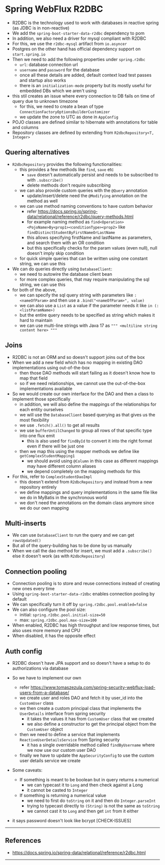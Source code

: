 # Spring WebFlux R2DBC

- R2DBC is the technology used to work with databases in reactive spring (as JDBC is in non-reactive)
- We add the `spring-boot-starter-data-r2dbc` dependency to pom
- In addition, we also need a driver for mysql compliant with R2DBC
- For this, we use the `r2dbc-mysql` artifact from `io.asyncer`
- Postgres on the other hand has official dependency support on `start.spring.io`
- Then we need to add the following properties under `spring.r2dbc`
  - `url`: database connection url
  - `username` and `password` for the database
  - once all these details are added, default context load test passes and startup also works
  - there is an `initialization-mode` property but its mostly useful for embedded DBs which we aren't using
- this stil creates an issue where every connection to DB fails on time of query due to unknown timezone
  - for this, we need to create a bean of type `ConnectionFactoryOptionsBuilderCustomizer`
  - we update the zone to UTC as done in `AppConfig`
- POJO classes are defined similar to hibernate with annotations for table and columns
- Repository classes are defined by extending from `R2dbcRepository<T, Integer>`

## Quering alternatives

- `R2dbcRepository` provides the following functionalities:
  - this provides a few methods like `find`, `save` etc
    - `save` doesn't automatically persist and needs to be subscribed to with `.subscribe()`
    - delete methods don't require subscribing
  - we can also provide custom queries with the `@Query` annotation
    - update/insert/delete need the `@Modifying` annotation on the method as well
  - we can use method naming conventions to have custom behavior
    - refer https://docs.spring.io/spring-data/relational/reference/r2dbc/query-methods.html
    - for example naming method as `find<Operation><PojoName>By<prop1><conditionType><prop2>` like `findDistinctStudentByFirstNameOrLastName`
    - this allows specifying firstName and lastName as parameters, and search them with an OR condition
    - but this specifically checks for the param values (even null), null doesn't imply skip condition
  - for quick simple queries that can be written using one constant string, we can use this
- We can do queries directly using `DatabaseClient`:
  - we need to autowire the database client bean
  - for more complex queries, that may require manipulating the sql string, we can use this
- for both of the above, 
  - we can specify the sql query string with parameters like `:<nameOfParam>` and then use a `.bind("<nameOfParam>", value)`
  - we can also use a `List` as a value if the parameter needs it like `in (:<listParamName>)`
  - but the entire query needs to be specified as string which makes it hard to maintain
  - we can use multi-line strings with Java 17 as `""" <multiline string content here> """`

## Joins

- R2DBC is not an ORM and so doesn't support joins out of the box
- When we add a new field which has no mapping in existing DAO implementations using out-of-the-box
  - then those DAO methods will start failing as it doesn't know how to map that field
  - so if we need relationships, we cannot use the out-of-the-box implementations available
- So we would create our own interface for the DAO and then a class to implement those specifically
  - in addition, we will also define the mappings of the relationships for each entity ourselves
  - we will use the `DatabaseClient` based querying as that gives us the most flexibility
  - we use `.fetch().all()` to get all results
  - we use `bufferUntilChanged` to group all rows of that specific type into one flux emit
    - this is also used for `findById` to convert it into the right format even if there will be just one
  - then we map this using the mapper methods we define like `getComplexStudentMapping1`
    - we should avoid using `@Column` in this case as different mappings may have different column aliases
    - we depend completely on the mapping methods for this
- For this, refer to `ComplexStudentDaoImpl`
  - this doesn't extend from `R2dbcRepository` and instead from a new repository entirely
  - we define mappings and query implementations in the same file like we do in MyBatis in the synchronous world
  - we don't need the annotations on the domain class anymore since we do our own mapping

## Multi-inserts

- We can use `DatabaseClient` to run the query and we can get `rowsUpdated()`
- But all of the query-building has to be done by us manually
- When we call the dao method for insert, we must add a `.subscribe()` else it doesn't work (as with `R2dbcRepository`)

## Connection pooling

- Connection pooling is to store and reuse connections instead of creating new ones every time
- Using `spring-boot-starter-data-r2dbc` enables connection pooling by default
- We can specifically turn it off by `spring.r2dbc.pool.enabled=false`
- We can also configure the pool size: 
  - initial: `spring.r2dbc.pool.initial-size=50`
  - max: `spring.r2dbc.pool.max-size=100`
- When enabled, R2DBC has high throughput and low response times, but also uses more memory and CPU
- When disabled, it has the opposite effect

## Auth config

- R2DBC doesn't have JPA support and so doesn't have a setup to do authorizations via database
- So we have to implement our own
  - refer https://www.tomaszezula.com/spring-security-webflux-load-users-from-a-database/
  - we create user and roles DAO and fetch it by user_id into the `CustomUser` class
  - we then create a custom principal class that implements the `UserDetails` interface from spring security
    - it takes the values it has from `CustomUser` class that we created
    - we also define a constructor to get the principal object from the `CustomUser` object
  - then we need to define a service that implements `ReactiveUserDetailsService` from Spring security
    - it has a single overridable method called `findByUsername` where we now use our custom user DAO
  - finally we have to update the `AppSecurityConfig` to use the custom user details service we create
- Some caveats:
  - If something is meant to be boolean but in query returns a numerical
    - we can typecast it to `Long` and then check against a Long
    - it cannot be casted to `Integer`
  - If something is returning a numerical value
    - we need to first do `toString` on it and then do `Integer.parseInt`
    - trying to typecast directly to `(String)` is not the same as `toString`
    - we cannot cast it to `Long` and then get `int` from it either
  
- it says password doesn't look like bcrypt [CHECK-ISSUES]

---

## References

- https://docs.spring.io/spring-data/relational/reference/r2dbc.html

---

